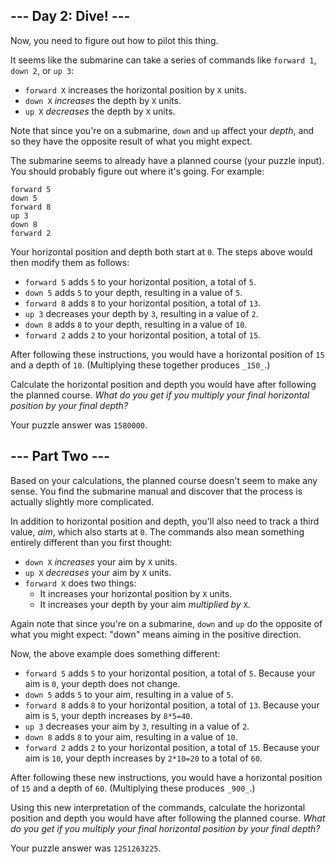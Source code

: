 
## --- Day 2: Dive! ---

Now, you need to figure out how to  pilot this thing.

It seems like the submarine can take a series of commands like  `forward 1`,  `down 2`, or  `up 3`:

-   `forward X`  increases the horizontal position by  `X`  units.
-   `down X`  _increases_  the depth by  `X`  units.
-   `up X`  _decreases_  the depth by  `X`  units.

Note that since you're on a submarine,  `down`  and  `up`  affect your  _depth_, and so they have the opposite result of what you might expect.

The submarine seems to already have a planned course (your puzzle input). You should probably figure out where it's going. For example:

```
forward 5
down 5
forward 8
up 3
down 8
forward 2
```

Your horizontal position and depth both start at  `0`. The steps above would then modify them as follows:

-   `forward 5`  adds  `5`  to your horizontal position, a total of  `5`.
-   `down 5`  adds  `5`  to your depth, resulting in a value of  `5`.
-   `forward 8`  adds  `8`  to your horizontal position, a total of  `13`.
-   `up 3`  decreases your depth by  `3`, resulting in a value of  `2`.
-   `down 8`  adds  `8`  to your depth, resulting in a value of  `10`.
-   `forward 2`  adds  `2`  to your horizontal position, a total of  `15`.

After following these instructions, you would have a horizontal position of  `15`  and a depth of  `10`. (Multiplying these together produces  `_150_`.)

Calculate the horizontal position and depth you would have after following the planned course.  _What do you get if you multiply your final horizontal position by your final depth?_

Your puzzle answer was  `1580000`.

## --- Part Two ---

Based on your calculations, the planned course doesn't seem to make any sense. You find the submarine manual and discover that the process is actually slightly more complicated.

In addition to horizontal position and depth, you'll also need to track a third value,  _aim_, which also starts at  `0`. The commands also mean something entirely different than you first thought:

-   `down X`  _increases_  your aim by  `X`  units.
-   `up X`  _decreases_  your aim by  `X`  units.
-   `forward X`  does two things:
    -   It increases your horizontal position by  `X`  units.
    -   It increases your depth by your aim  _multiplied by_  `X`.

Again note that since you're on a submarine,  `down`  and  `up`  do the opposite of what you might expect: "down" means aiming in the positive direction.

Now, the above example does something different:

-   `forward 5`  adds  `5`  to your horizontal position, a total of  `5`. Because your aim is  `0`, your depth does not change.
-   `down 5`  adds  `5`  to your aim, resulting in a value of  `5`.
-   `forward 8`  adds  `8`  to your horizontal position, a total of  `13`. Because your aim is  `5`, your depth increases by  `8*5=40`.
-   `up 3`  decreases your aim by  `3`, resulting in a value of  `2`.
-   `down 8`  adds  `8`  to your aim, resulting in a value of  `10`.
-   `forward 2`  adds  `2`  to your horizontal position, a total of  `15`. Because your aim is  `10`, your depth increases by  `2*10=20`  to a total of  `60`.

After following these new instructions, you would have a horizontal position of  `15`  and a depth of  `60`. (Multiplying these produces  `_900_`.)

Using this new interpretation of the commands, calculate the horizontal position and depth you would have after following the planned course.  _What do you get if you multiply your final horizontal position by your final depth?_

Your puzzle answer was  `1251263225`.